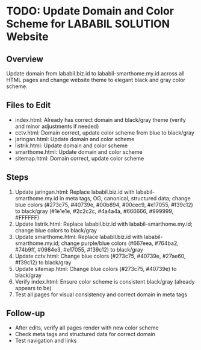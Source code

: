 # TODO: Update Domain and Color Scheme for LABABIL SOLUTION Website

## Overview
Update domain from lababil.biz.id to lababil-smarthome.my.id across all HTML pages and change website theme to elegant black and gray color scheme.

## Files to Edit
- index.html: Already has correct domain and black/gray theme (verify and minor adjustments if needed)
- cctv.html: Domain correct, update color scheme from blue to black/gray
- jaringan.html: Update domain and color scheme
- listrik.html: Update domain and color scheme
- smarthome.html: Update domain and color scheme
- sitemap.html: Domain correct, update color scheme

## Steps
1. Update jaringan.html: Replace lababil.biz.id with lababil-smarthome.my.id in meta tags, OG, canonical, structured data; change blue colors (#273c75, #40739e, #00b894, #00cec9, #e17055, #f39c12) to black/gray (#1e1e1e, #2c2c2c, #4a4a4a, #666666, #999999, #FFFFFF)
2. Update listrik.html: Replace lababil.biz.id with lababil-smarthome.my.id; change blue colors to black/gray
3. Update smarthome.html: Replace lababil.biz.id with lababil-smarthome.my.id; change purple/blue colors (#667eea, #764ba2, #74b9ff, #0984e3, #e17055, #f39c12) to black/gray
4. Update cctv.html: Change blue colors (#273c75, #40739e, #27ae60, #f39c12) to black/gray
5. Update sitemap.html: Change blue colors (#273c75, #40739e) to black/gray
6. Verify index.html: Ensure color scheme is consistent black/gray (already appears to be)
7. Test all pages for visual consistency and correct domain in meta tags

## Follow-up
- After edits, verify all pages render with new color scheme
- Check meta tags and structured data for correct domain
- Test navigation and links
